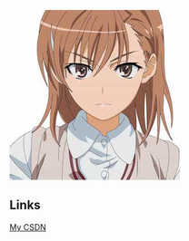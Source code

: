 ![pao jie](https://raw.githubusercontent.com/guyonggu/images/master/paojie300x300.jpg ':class=center')

## Links
[My CSDN](https://blog.csdn.net/dujcel)
